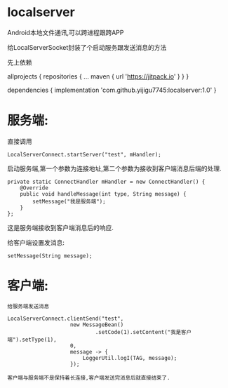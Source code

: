 # localserver

Android本地文件通讯,可以跨进程跟跨APP

给LocalServerSocket封装了个启动服务跟发送消息的方法

先上依赖

  allprojects {
		repositories {
			...
			maven { url 'https://jitpack.io' }
		}
	}
  
  dependencies {
	        implementation 'com.github.yijigu7745:localserver:1.0'
	}
  
# 服务端:

  直接调用
  
    LocalServerConnect.startServer("test", mHandler);
  
  启动服务端,第一个参数为连接地址,第二个参数为接收到客户端消息后端的处理.
  
    private static ConnectHandler mHandler = new ConnectHandler() {
        @Override
        public void handleMessage(int type, String message) {
            setMessage("我是服务端");
        }
    };
    
   这是服务端接收到客户端消息后的响应.
   
   给客户端设置发消息:
   
    setMessage(String message);
    
# 客户端:
    
    给服务端发送消息
    
    LocalServerConnect.clientSend("test",
                        new MessageBean()
                                .setCode(1).setContent("我是客户端").setType(1),
                        0,
                        message -> {
                            LoggerUtil.logI(TAG, message);
                        });
     
    客户端与服务端不是保持着长连接,客户端发送完消息后就直接结束了.   
  
